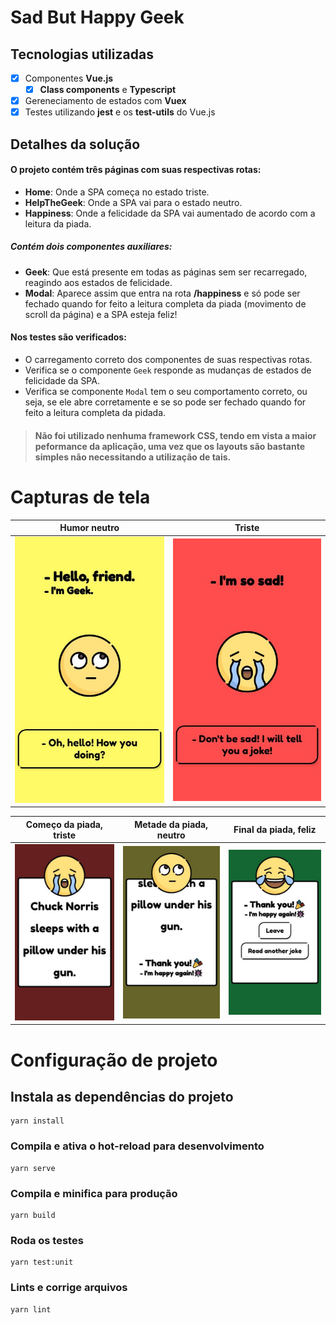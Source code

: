 # Sad But Happy Geek

## Tecnologias utilizadas
- [x] Componentes **Vue.js**
  - [x] **Class components** e **Typescript**
- [x] Gereneciamento de estados com **Vuex**
- [x] Testes utilizando **jest** e os **test-utils** do Vue.js

## Detalhes da solução
#### O projeto contém três páginas com suas respectivas rotas:
  - **Home**: Onde a SPA começa no estado triste.
  - **HelpTheGeek**: Onde a SPA vai para o estado neutro.
  - **Happiness**: Onde a felicidade da SPA vai aumentado de acordo com a leitura da piada.

##### Contém dois componentes auxiliares:
  - **Geek**: Que está presente em todas as páginas sem ser recarregado, reagindo aos estados de felicidade.
  - **Modal**: Aparece assim que entra na rota **/happiness** e só pode ser fechado quando for feito a leitura completa da piada (movimento de scroll da página) e a SPA esteja feliz!

#### Nos testes são verificados: 
  - O carregamento correto dos componentes de suas respectivas rotas.
  - Verifica se o componente `Geek` responde as mudanças de estados de felicidade da SPA.
  - Verifica se componente `Modal` tem o seu comportamento correto, ou seja, se ele abre corretamente e se so pode ser fechado quando for feito a leitura completa da pidada.
  
> #### Não foi utilizado nenhuma framework CSS, tendo em vista a maior peformance da aplicação, uma vez que os layouts são bastante simples não necessitando a utilização de tais.

# Capturas de tela

| Humor neutro                         | Triste                                      |
| ------------------------------------ | ------------------------------------------- |
| ![Home](./docs/screenshots/Home.jpg) | ![Home](./docs/screenshots/HelpTheGeek.jpg) |

| Começo da piada, triste                      | Metade da piada, neutro                      | Final da piada, feliz                        |
| -------------------------------------------- | -------------------------------------------- | -------------------------------------------- |
| ![Home](./docs/screenshots/ReadingJoke1.jpg) | ![Home](./docs/screenshots/ReadingJoke2.jpg) | ![Home](./docs/screenshots/ReadingJoke3.jpg) |

# Configuração de projeto

## Instala as dependências do projeto
```
yarn install
```

### Compila e ativa o hot-reload para desenvolvimento
```
yarn serve
```

### Compila e minifica para produção
```
yarn build
```

### Roda os testes
```
yarn test:unit
```

### Lints e corrige arquivos
```
yarn lint
```
